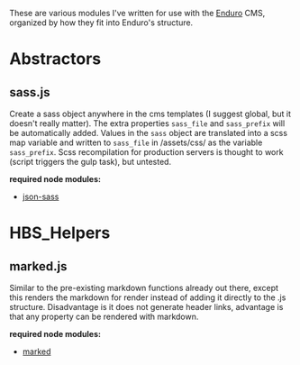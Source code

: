 These are various modules I've written for use with the [Enduro](https://github.com/Gottwik/Enduro) CMS, organized by how they fit into Enduro's structure.

# Abstractors

## sass.js
Create a sass object anywhere in the cms templates (I suggest global, but it doesn't really matter). The extra properties `sass_file` and `sass_prefix` will be automatically added. Values in the `sass` object are translated into a scss map variable and written to `sass_file` in /assets/css/ as the variable `sass_prefix`. 
Scss recompilation for production servers is thought to work (script triggers the gulp task), but untested.

**required node modules:**
* [json-sass](https://www.npmjs.com/package/json-sass)

# HBS_Helpers

## marked.js
Similar to the pre-existing markdown functions already out there, except this renders the markdown for render instead of adding it directly to the .js structure. Disadvantage is it does not generate header links, advantage is that any property can be rendered with markdown.

**required node modules:**
* [marked](https://www.npmjs.com/package/marked)